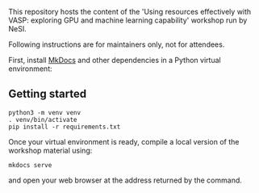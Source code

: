 This repository hosts the content of the 'Using resources effectively with VASP: exploring GPU and machine learning capability' workshop run by NeSI.

Following instructions are for maintainers only, not for attendees.

First, install [MkDocs](https://www.mkdocs.org/) and other dependencies in a Python virtual environment:

## Getting started
```
python3 -m venv venv
. venv/bin/activate
pip install -r requirements.txt
```

Once your virtual environment is ready, compile a local version of the workshop material using:

```
mkdocs serve
```

and open your web browser at the address returned by the command.
